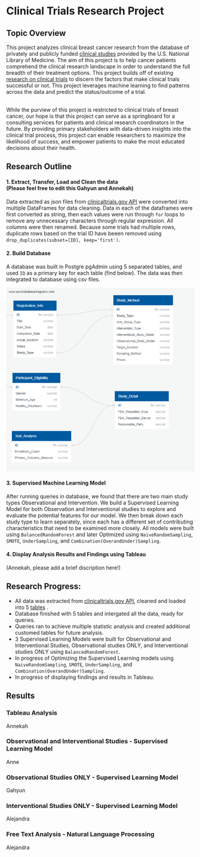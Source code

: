 # Clinical Trials Research Project

## Topic Overview
This project analyzes clinical breast cancer research from the database of privately and publicly funded [clinical studies](https://clinicaltrials.gov/) provided by the U.S. National Library of Medicine. The aim of this project is to help cancer patients comprehend the clinical research landscape in order to understand the full breadth of their treatment options. This project builds off of existing [research on clinical trials](https://www.ncbi.nlm.nih.gov/pmc/articles/PMC6092479/) to discern the factors that make clinical trials successful or not. This project leverages machine learning to find patterns across the data and predict the status/outcome of a trial.<br>
<br>

While the purview of this project is restricted to clinical trials of breast cancer, our hope is that this project can serve as a springboard for a consulting services for patients and clinical research coordinators in the future. By providing primary stakeholders with data-driven insights into the clinical trial process, this project can enable researchers to maximize the likelihood of success, and empower patients to make the most educated decisions about their health. 

## Research Outline
#### 1. Extract, Transfer, Load and Clean the data <br> (Please feel free to edit this Gahyun and Annekah)
Data extracted as json files from [clinicaltrials.gov API](https://clinicaltrials.gov/api/gui/home) were converted into multiple DataFrames for data cleaning. Data in each of the dataframes were first converted as string, then each values were run through ```for``` loops to remove any unnecessary characters through regular expression. All columns were then renamed. Because some trials had multiple rows, duplicate rows based on the trial ID have beeen removed using ```drop_duplicates(subset=[ID], keep='first')```.

#### 2. Build Database<br>

A database was built in Postgre pgAdmin using 5 separated tables, and used `ID` as a primary key for each table (find below). The data was then integrated to database using csv files.

![field_tables](https://github.com/AnneLonero/Clinical_Trials_Research_Project/blob/main/Database/QuickDBD-schema.png)<br>


#### 3. Supervised Machine Learning Model

After running queries in database, we found that there are two main study types Observational and Intervention. We build a Supervised Learning Model for both Observation and Interventional studies to explore and evaluate the potential features for our model. We then break down each study type to learn separately, since each has a different set of contributing characteristics that need to be examined more closely. All models were built using `BalancedRandomForest` and later Optimized using `NaiveRandomSampling`, `SMOTE`, `UnderSampling`, and `Combination(OverandUnder)Sampling`.

#### 4. Display Analysis Results and Findings using Tableau
(Annekah, please add a brief discription here!)

## Research Progress: 
* All data was extracted from [clinicaltrials.gov API](https://clinicaltrials.gov/api/gui/home), cleaned and loaded into 5 [tables](https://github.com/AnneLonero/Clinical_Trials_Research_Project/tree/main/Tables) .
* Database finished with 5 tables and intergated all the data, ready for queries.
* Queries ran to achieve multiple statistic analysis and created additional customed tables for future analysis.
* 3 Supervised Learning Models were built for Observational and Interventional Studies, Observational studies ONLY, and Interventional studies ONLY using `BalancedRandomForest`.
* In progress of Optimizing the Supervised Learning models using `NaiveRandomSampling`, `SMOTE`, `UnderSampling`, and `Combination(OverandUnder)Sampling`.
* In progress of displaying findings and results in Tableau.

## Results

### Tableau Analysis
Annekah

### Observational and Interventional Studies - Supervised Learning Model
Anne

### Observational Studies ONLY - Supervised Learning Model
Gahyun

### Interventional Studies ONLY - Supervised Learning Model
Alejandra

### Free Text Analysis - Natural Language Processing
Alejandra












